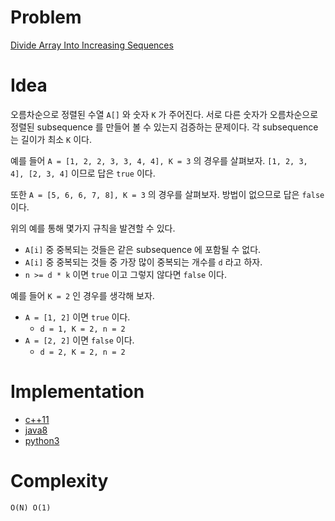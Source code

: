 # Problem

[Divide Array Into Increasing Sequences](https://leetcode.com/problems/divide-array-into-increasing-sequences/)

# Idea

오름차순으로 정렬된 수열 `A[]` 와 숫자 `K` 가 주어진다. 서로 다른
숫자가 오름차순으로 정렬된 subsequence 를 만들어 볼 수 있는지 검증하는
문제이다. 각 subsequence 는 길이가 최소 `K` 이다.

예를 들어 `A = [1, 2, 2, 3, 3, 4, 4], K = 3` 의 경우를 살펴보자.  `[1,
2, 3, 4], [2, 3, 4]` 이므로 답은 `true` 이다.

또한 `A = [5, 6, 6, 7, 8], K = 3` 의 경우를 살펴보자. 방법이 없으므로
답은 `false` 이다.

위의 예를 통해 몇가지 규칙을 발견할 수 있다.

* `A[i]` 중 중복되는 것들은 같은 subsequence 에 포함될 수 없다.
* `A[i]` 중 중복되는 것들 중 가장 많이 중복되는 개수를 `d` 라고 하자.
* `n >= d * k` 이면 `true` 이고 그렇지 않다면 `false` 이다.

예를 들어 `K = 2` 인 경우를 생각해 보자. 

* `A = [1, 2]` 이면 `true` 이다.
  * `d = 1, K = 2, n = 2` 
* `A = [2, 2]` 이면 `false` 이다.
  * `d = 2, K = 2, n = 2` 

# Implementation

* [c++11](a.cpp)
* [java8](Solution.java)
* [python3](a.py)

# Complexity

```
O(N) O(1)
```
